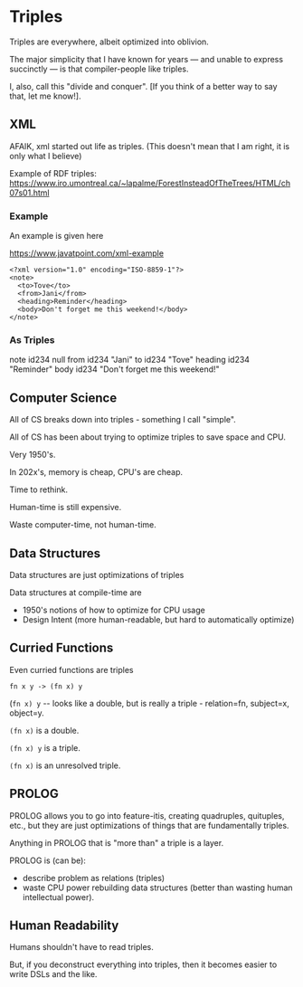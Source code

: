 # Triples

Triples are everywhere, albeit optimized into oblivion.

The major simplicity that I have known for years — and unable to express succinctly — is that compiler-people like triples.

I, also, call this "divide and conquer".  [If you think of a better way to say that, let me know!].

## XML

AFAIK, xml started out life as triples.  (This doesn't mean that I am right, it is only what I believe) 

Example of RDF triples: 
https://www.iro.umontreal.ca/~lapalme/ForestInsteadOfTheTrees/HTML/ch07s01.html



### Example


An example is given here 

https://www.javatpoint.com/xml-example

```
<?xml version="1.0" encoding="ISO-8859-1"?>  
<note>  
  <to>Tove</to>  
  <from>Jani</from>  
  <heading>Reminder</heading>  
  <body>Don't forget me this weekend!</body>  
</note>
```

### As Triples

note id234 null
from id234 "Jani"
to id234 "Tove"
heading id234 "Reminder"
body id234 "Don't forget me this weekend!"

## Computer Science

All of CS breaks down into triples - something I call "simple".

All of CS has been about trying to optimize triples to save space and CPU.  

Very 1950's.  

In 202x's, memory is cheap, CPU's are cheap.  

Time to rethink.

Human-time is still expensive.  

Waste computer-time, not human-time.

## Data Structures

Data structures are just optimizations of triples

Data structures at compile-time are

* 1950's notions of how to optimize for CPU usage
* Design Intent (more human-readable, but hard to automatically optimize)

## Curried Functions

Even curried functions are triples

`fn x y -> (fn x) y`

(`fn x) y` -- looks like a double, but is really a triple - relation=fn, subject=x, object=y.  

`(fn x)` is a double.  

`(fn x) y` is a triple.  

`(fn x)` is an unresolved triple.


## PROLOG

PROLOG allows you to go into feature-itis, creating quadruples, quituples, etc., but they are just optimizations of things that are fundamentally triples.

Anything in PROLOG that is "more than" a triple is a layer.

PROLOG is (can be):

* describe problem as relations (triples)
* waste CPU power rebuilding data structures (better than wasting human intellectual power).

## Human Readability

Humans shouldn't have to read triples.  

But, if you deconstruct everything into triples, then it becomes easier to write DSLs and the like.
